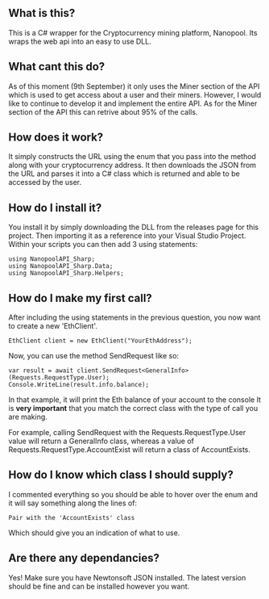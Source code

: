 ## What is this?
This is a C# wrapper for the Cryptocurrency mining platform, Nanopool. Its wraps the web api into an easy to use DLL.

## What cant this do?
As of this moment (9th September) it only uses the Miner section of the API which is used to get access about a user and their miners. However, I would like to continue to develop it and implement the entire API. As for the Miner section of the API this can retrive about 95% of the calls.

## How does it work?
It simply constructs the URL using the enum that you pass into the method along with your cryptocurrency address. It then downloads the JSON from the URL and parses it into a C# class which is returned and able to be accessed by the user.

## How do I install it?
You install it by simply downloading the DLL from the releases page for this project. Then importing it as a reference into your Visual Studio Project. Within your scripts you can then add 3 using statements:
```
using NanopoolAPI_Sharp;
using NanopoolAPI_Sharp.Data;
using NanopoolAPI_Sharp.Helpers;
```

## How do I make my first call?
After including the using statements in the previous question, you now want to create a new 'EthClient'.
```
EthClient client = new EthClient("YourEthAddress");
```

Now, you can use the method SendRequest like so:
```
var result = await client.SendRequest<GeneralInfo>(Requests.RequestType.User);
Console.WriteLine(result.info.balance);
```
In that example, it will print the Eth balance of your account to the console
It is <b>very important</b> that you match the correct class with the type of call you are making.

For example, calling SendRequest with the Requests.RequestType.User value will return a GeneralInfo class, whereas a value of Requests.RequestType.AccountExist will return a class of AccountExists.

## How do I know which class I should supply?
I commented everything so you should be able to hover over the enum and it will say something along the lines of:
```
Pair with the 'AccountExists' class
```
Which should give you an indication of what to use.

## Are there any dependancies?
Yes! Make sure you have Newtonsoft JSON installed. The latest version should be fine and can be installed however you want.
